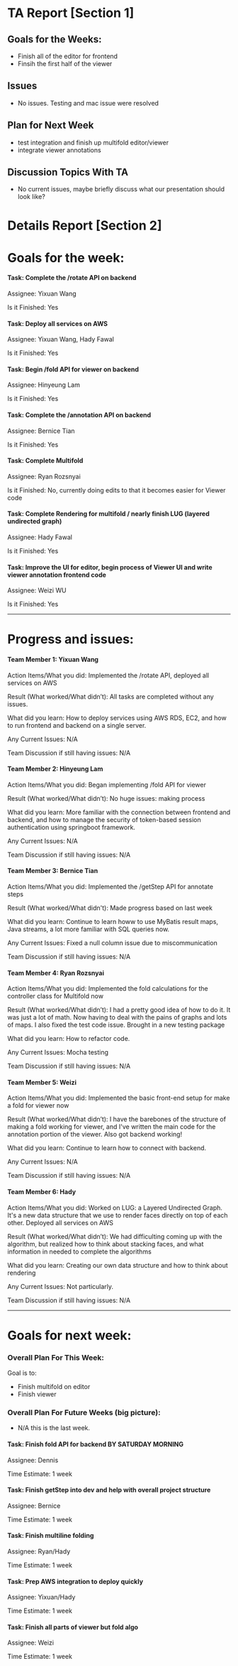 # TA Report [Section 1]


## Goals for the Weeks:
+ Finish all of the editor for frontend
+ Finsih the first half of the viewer

## Issues
+ No issues. Testing and mac issue were resolved

## Plan for Next Week
+ test integration and finish up multifold editor/viewer
+ integrate viewer annotations

## Discussion Topics With TA
+ No current issues, maybe briefly discuss what our presentation should look like?


# Details Report [Section 2]
# Goals for the week:
#### Task: Complete the /rotate API on backend
Assignee: Yixuan Wang

Is it Finished: Yes

#### Task: Deploy all services on AWS
Assignee: Yixuan Wang, Hady Fawal

Is it Finished: Yes

#### Task: Begin /fold API for viewer on backend
Assignee: Hinyeung Lam

Is it Finished: Yes

#### Task: Complete the /annotation API on backend
Assignee: Bernice Tian

Is it Finished: Yes

#### Task: Complete Multifold
Assignee: Ryan Rozsnyai

Is it Finished: No, currently doing edits to that it becomes easier for Viewer code


#### Task: Complete Rendering for multifold / nearly finish LUG (layered undirected graph)
Assignee: Hady Fawal

Is it Finished: Yes

#### Task: Improve the UI for editor, begin process of Viewer UI and write viewer annotation frontend code
Assignee: Weizi WU

Is it Finished: Yes

---
# Progress and issues:

#### Team Member 1: Yixuan Wang

Action Items/What you did: Implemented the /rotate API, deployed all services on AWS

Result (What worked/What didn’t): All tasks are completed without any issues.

What did you learn: How to deploy services using AWS RDS, EC2, and how to run frontend and backend on a single server. 

Any Current Issues: N/A

Team Discussion if still having issues: N/A


#### Team Member 2: Hinyeung Lam

Action Items/What you did: Began implementing /fold API for viewer

Result (What worked/What didn’t): No huge issues: making process

What did you learn: More familiar with the connection between frontend and backend, and how to manage the security of token-based session authentication using springboot framework.

Any Current Issues: N/A

Team Discussion if still having issues: N/A


#### Team Member 3: Bernice Tian

Action Items/What you did: Implemented the /getStep API for annotate steps

Result (What worked/What didn't): Made progress based on last week

What did you learn: Continue to learn howw to use MyBatis result maps, Java streams, a lot more familiar with SQL queries now.

Any Current Issues: Fixed a null column issue due to miscommunication

Team Discussion if still having issues: N/A

#### Team Member 4: Ryan Rozsnyai

Action Items/What you did: Implemented the fold calculations for the controller class for Multifold now

Result (What worked/What didn’t): I had a pretty good idea of how to do it. It was just a lot of math. Now having to deal with the pains of graphs and lots of maps. I also fixed the test code issue. Brought in a new testing package

What did you learn: How to refactor code.

Any Current Issues: Mocha testing

Team Discussion if still having issues: N/A

#### Team Member 5: Weizi

Action Items/What you did: Implemented the basic front-end setup for make a fold for viewer now

Result (What worked/What didn’t): I have the barebones of the structure of making a fold working for viewer, and I've written the main code for the annotation portion of the viewer. Also got backend working!

What did you learn: Continue to learn how to connect with backend.

Any Current Issues: N/A

Team Discussion if still having issues: N/A

#### Team Member 6: Hady

Action Items/What you did: Worked on LUG: a Layered Undirected Graph. It's a new data structure that we use to render faces directly on top of each other. Deployed all services on AWS

Result (What worked/What didn’t): We had difficulting coming up with the algorithm, but realized how to think about stacking faces, and what information in needed to complete the algorithms

What did you learn: Creating our own data structure and how to think about rendering

Any Current Issues: Not particularly.

Team Discussion if still having issues: N/A


---
# Goals for next week:
### Overall Plan For This Week:
Goal is to:
+ Finish multifold on editor
+ Finish viewer
### Overall Plan For Future Weeks (big picture):
+ N/A this is the last week.
#### Task: Finish fold API for backend BY SATURDAY MORNING

Assignee: Dennis

Time Estimate: 1 week

#### Task: Finish getStep into dev and help with overall project structure

Assignee: Bernice

Time Estimate: 1 week

#### Task: Finish multiline folding

Assignee: Ryan/Hady

Time Estimate: 1 week

#### Task: Prep AWS integration to deploy quickly

Assignee: Yixuan/Hady

Time Estimate: 1 week


#### Task: Finish all parts of viewer but fold algo

Assignee: Weizi

Time Estimate: 1 week
